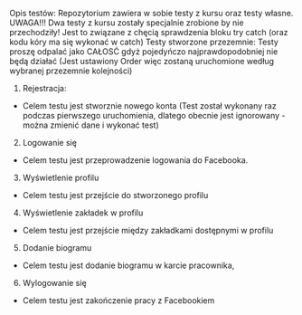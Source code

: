 Opis testów:
Repozytorium zawiera w sobie testy z kursu oraz testy własne.
UWAGA!!! Dwa testy z kursu zostały specjalnie zrobione by nie przechodziły! Jest to związane z chęcią sprawdzenia bloku try catch (oraz kodu kóry ma się wykonać w catch)
Testy stworzone przezemnie:
Testy proszę odpalać jako CAŁOSĆ gdyż pojedyńczo najprawdopodobniej nie będą działać (Jest ustawiony Order więc zostaną uruchomione według wybranej przezemnie kolejności)
1. Rejestracja:
  - Celem testu jest stworznie nowego konta (Test został wykonany raz podczas pierwszego uruchomienia, dlatego obecnie jest ignorowany - można zmienić dane i wykonać test)
2. Logowanie się
  - Celem testu jest przeprowadzenie logowania do Facebooka.
3. Wyświetlenie profilu
  - Celem testu jest przejście do stworzonego profilu
4. Wyświetlenie zakładek w profilu
  - Celem testu jest przejście między zakładkami dostępnymi w profilu
5. Dodanie biogramu
  - Celem testu jest dodanie biogramu w karcie pracownika,
6. Wylogowanie się
  - Celem testu jest zakończenie pracy z Facebookiem
